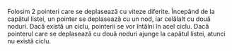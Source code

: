 Folosim 2 pointeri care se deplasează cu viteze diferite. Începând de la capătul listei, un pointer se deplasează cu un nod, iar celălalt cu două noduri. Dacă există un ciclu, pointerii se vor întâlni în acel ciclu. Dacă pointerul care se deplasează cu două noduri ajunge la capătul listei, atunci nu există ciclu.

